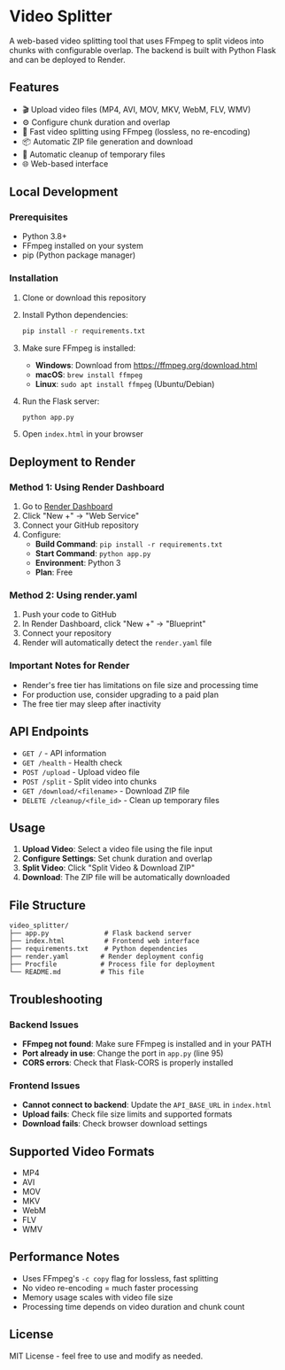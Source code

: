 # Video Splitter

A web-based video splitting tool that uses FFmpeg to split videos into chunks with configurable overlap. The backend is built with Python Flask and can be deployed to Render.

## Features

- 🎬 Upload video files (MP4, AVI, MOV, MKV, WebM, FLV, WMV)
- ⚙️ Configure chunk duration and overlap
- 🔪 Fast video splitting using FFmpeg (lossless, no re-encoding)
- 📦 Automatic ZIP file generation and download
- 🧹 Automatic cleanup of temporary files
- 🌐 Web-based interface

## Local Development

### Prerequisites

- Python 3.8+
- FFmpeg installed on your system
- pip (Python package manager)

### Installation

1. Clone or download this repository
2. Install Python dependencies:
   ```bash
   pip install -r requirements.txt
   ```

3. Make sure FFmpeg is installed:
   - **Windows**: Download from https://ffmpeg.org/download.html
   - **macOS**: `brew install ffmpeg`
   - **Linux**: `sudo apt install ffmpeg` (Ubuntu/Debian)

4. Run the Flask server:
   ```bash
   python app.py
   ```

5. Open `index.html` in your browser

## Deployment to Render

### Method 1: Using Render Dashboard

1. Go to [Render Dashboard](https://dashboard.render.com)
2. Click "New +" → "Web Service"
3. Connect your GitHub repository
4. Configure:
   - **Build Command**: `pip install -r requirements.txt`
   - **Start Command**: `python app.py`
   - **Environment**: Python 3
   - **Plan**: Free

### Method 2: Using render.yaml

1. Push your code to GitHub
2. In Render Dashboard, click "New +" → "Blueprint"
3. Connect your repository
4. Render will automatically detect the `render.yaml` file

### Important Notes for Render

- Render's free tier has limitations on file size and processing time
- For production use, consider upgrading to a paid plan
- The free tier may sleep after inactivity

## API Endpoints

- `GET /` - API information
- `GET /health` - Health check
- `POST /upload` - Upload video file
- `POST /split` - Split video into chunks
- `GET /download/<filename>` - Download ZIP file
- `DELETE /cleanup/<file_id>` - Clean up temporary files

## Usage

1. **Upload Video**: Select a video file using the file input
2. **Configure Settings**: Set chunk duration and overlap
3. **Split Video**: Click "Split Video & Download ZIP"
4. **Download**: The ZIP file will be automatically downloaded

## File Structure

```
video_splitter/
├── app.py              # Flask backend server
├── index.html          # Frontend web interface
├── requirements.txt    # Python dependencies
├── render.yaml        # Render deployment config
├── Procfile           # Process file for deployment
└── README.md          # This file
```

## Troubleshooting

### Backend Issues

- **FFmpeg not found**: Make sure FFmpeg is installed and in your PATH
- **Port already in use**: Change the port in `app.py` (line 95)
- **CORS errors**: Check that Flask-CORS is properly installed

### Frontend Issues

- **Cannot connect to backend**: Update the `API_BASE_URL` in `index.html`
- **Upload fails**: Check file size limits and supported formats
- **Download fails**: Check browser download settings

## Supported Video Formats

- MP4
- AVI
- MOV
- MKV
- WebM
- FLV
- WMV

## Performance Notes

- Uses FFmpeg's `-c copy` flag for lossless, fast splitting
- No video re-encoding = much faster processing
- Memory usage scales with video file size
- Processing time depends on video duration and chunk count

## License

MIT License - feel free to use and modify as needed.
